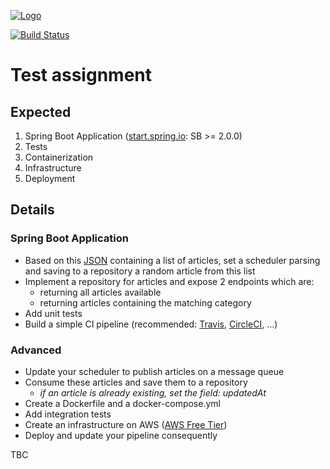 
[![Logo][upday-image]][upday-url]

[![Build Status][travis-image]][travis-url-main]

# Test assignment
## Expected
1. Spring Boot Application ([start.spring.io](https://start.spring.io): SB >= 2.0.0)
2. Tests
3. Containerization
4. Infrastructure
5. Deployment

## Details
### Spring Boot Application
* Based on this [JSON](src/main/resources/articles.json) containing a list of articles, set a scheduler parsing and saving to a repository a random article from this list
* Implement a repository for articles and expose 2 endpoints which are:
  * returning all articles available
  * returning articles containing the matching category
* Add unit tests
* Build a simple CI pipeline (recommended: [Travis](https://travis-ci.org), [CircleCI](https://circleci.com), ...)

### Advanced
* Update your scheduler to publish articles on a message queue
* Consume these articles and save them to a repository
    * _if an article is already existing, set the field: updatedAt_
* Create a Dockerfile and a docker-compose.yml
* Add integration tests
* Create an infrastructure on AWS ([AWS Free Tier](https://aws.amazon.com/free/))
* Deploy and update your pipeline consequently

TBC

[upday-image]: https://cdn-images-1.medium.com/max/1200/1*PgHdkXmYtlE4lAdmagLy_w.png
[upday-url]: http://www.upday.com/en/

[travis-image]: https://travis-ci.org/chomatdam/upday-test-assignment.svg?branch=master
[travis-url-main]: https://travis-ci.org/chomatdam/upday-test-assignment
